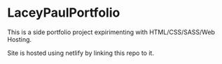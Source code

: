 # LaceyPaulPortfolio
This is a side portfolio project expirimenting with HTML/CSS/SASS/Web Hosting.

Site is hosted using netlify by linking this repo to it. 

